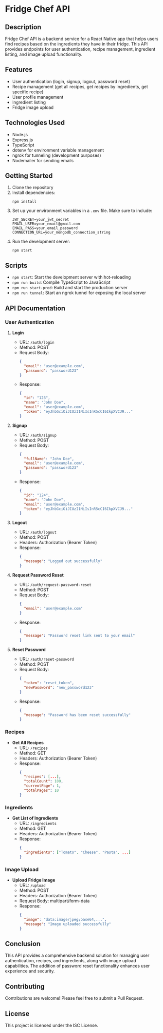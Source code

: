 # Fridge Chef API

## Description

Fridge Chef API is a backend service for a React Native app that helps users find recipes based on the ingredients they have in their fridge. This API provides endpoints for user authentication, recipe management, ingredient listing, and image upload functionality.

## Features

- User authentication (login, signup, logout, password reset)
- Recipe management (get all recipes, get recipes by ingredients, get specific recipe)
- User profile management
- Ingredient listing
- Fridge image upload

## Technologies Used

- Node.js
- Express.js
- TypeScript
- dotenv for environment variable management
- ngrok for tunneling (development purposes)
- Nodemailer for sending emails

## Getting Started

1. Clone the repository
2. Install dependencies:
   ```
   npm install
   ```
3. Set up your environment variables in a `.env` file. Make sure to include:
   ```
   JWT_SECRET=your_jwt_secret
   EMAIL_USER=your_email@gmail.com
   EMAIL_PASS=your_email_password
   CONNECTION_URL=your_mongodb_connection_string
   ```
4. Run the development server:
   ```
   npm start
   ```

## Scripts

- `npm start`: Start the development server with hot-reloading
- `npm run build`: Compile TypeScript to JavaScript
- `npm run start-prod`: Build and start the production server
- `npm run tunnel`: Start an ngrok tunnel for exposing the local server

## API Documentation

### User Authentication

1. **Login**
   - URL: `/auth/login`
   - Method: POST
   - Request Body:
     ```json
     {
       "email": "user@example.com",
       "password": "password123"
     }
     ```
   - Response:
     ```json
     {
       "id": "123",
       "name": "John Doe",
       "email": "user@example.com",
       "token": "eyJhbGciOiJIUzI1NiIsInR5cCI6IkpXVCJ9..."
     }
     ```

2. **Signup**
   - URL: `/auth/signup`
   - Method: POST
   - Request Body:
     ```json
     {
       "fullName": "John Doe",
       "email": "user@example.com",
       "password": "password123"
     }
     ```
   - Response:
     ```json
     {
       "id": "124",
       "name": "John Doe",
       "email": "user@example.com",
       "token": "eyJhbGciOiJIUzI1NiIsInR5cCI6IkpXVCJ9..."
     }
     ```

3. **Logout**
   - URL: `/auth/logout`
   - Method: POST
   - Headers: Authorization (Bearer Token)
   - Response:
     ```json
     {
       "message": "Logged out successfully"
     }
     ```

4. **Request Password Reset**
   - URL: `/auth/request-password-reset`
   - Method: POST
   - Request Body:
     ```json
     {
       "email": "user@example.com"
     }
     ```
   - Response:
     ```json
     {
       "message": "Password reset link sent to your email"
     }
     ```

5. **Reset Password**
   - URL: `/auth/reset-password`
   - Method: POST
   - Request Body:
     ```json
     {
       "token": "reset_token",
       "newPassword": "new_password123"
     }
     ```
   - Response:
     ```json
     {
       "message": "Password has been reset successfully"
     }
     ```

### Recipes

- **Get All Recipes**
  - URL: `/recipes`
  - Method: GET
  - Headers: Authorization (Bearer Token)
  - Response:
    ```json
    {
      "recipes": [...],
      "totalCount": 100,
      "currentPage": 1,
      "totalPages": 10
    }
    ```

### Ingredients

- **Get List of Ingredients**
  - URL: `/ingredients`
  - Method: GET
  - Headers: Authorization (Bearer Token)
  - Response:
    ```json
    {
      "ingredients": ["Tomato", "Cheese", "Pasta", ...]
    }
    ```

### Image Upload

- **Upload Fridge Image**
  - URL: `/upload`
  - Method: POST
  - Headers: Authorization (Bearer Token)
  - Request Body: multipart/form-data
  - Response:
    ```json
    {
      "image": "data:image/jpeg;base64,...",
      "message": "Image uploaded successfully"
    }
    ```

## Conclusion

This API provides a comprehensive backend solution for managing user authentication, recipes, and ingredients, along with image upload capabilities. The addition of password reset functionality enhances user experience and security.

## Contributing

Contributions are welcome! Please feel free to submit a Pull Request.

## License

This project is licensed under the ISC License.
